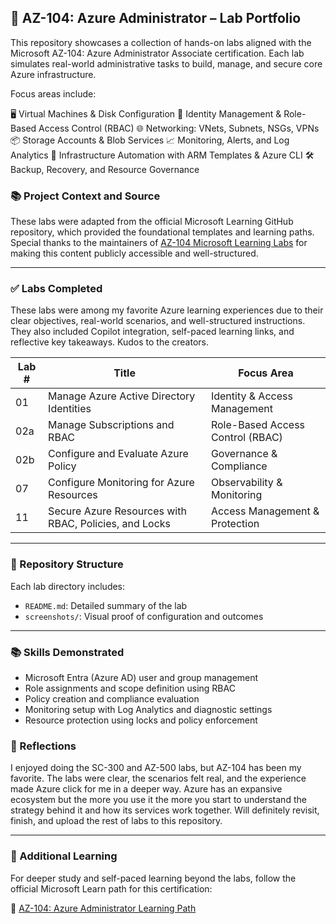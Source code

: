 ## 🧱 AZ-104: Azure Administrator – Lab Portfolio

This repository showcases a collection of hands-on labs aligned with the Microsoft AZ-104: Azure Administrator Associate certification. Each lab simulates real-world administrative tasks to build, manage, and secure core Azure infrastructure.

Focus areas include:

🖥️ Virtual Machines & Disk Configuration
🔐 Identity Management & Role-Based Access Control (RBAC)
🌐 Networking: VNets, Subnets, NSGs, VPNs
📦 Storage Accounts & Blob Services
📈 Monitoring, Alerts, and Log Analytics
🔁 Infrastructure Automation with ARM Templates & Azure CLI
🛠️ Backup, Recovery, and Resource Governance

### 📚 Project Context and Source

These labs were adapted from the official Microsoft Learning GitHub repository, which provided the foundational templates and learning paths. Special thanks to the maintainers of [AZ-104 Microsoft Learning Labs](https://github.com/MicrosoftLearning/AZ-104-MicrosoftAzureAdministrator/tree/master) for making this content publicly accessible and well-structured.

---

### ✅ Labs Completed

These labs were among my favorite Azure learning experiences due to their clear objectives, real-world scenarios, and well-structured instructions. They also included Copilot integration, self-paced learning links, and reflective key takeaways. Kudos to the creators.

| Lab # | Title                                                 | Focus Area                       |
| ----- | ----------------------------------------------------- | -------------------------------- |
| 01    | Manage Azure Active Directory Identities              | Identity & Access Management     |
| 02a   | Manage Subscriptions and RBAC                         | Role-Based Access Control (RBAC) |
| 02b   | Configure and Evaluate Azure Policy                   | Governance & Compliance          |
| 07    | Configure Monitoring for Azure Resources              | Observability & Monitoring       |
| 11    | Secure Azure Resources with RBAC, Policies, and Locks | Access Management & Protection   |

---

### 📁 Repository Structure

Each lab directory includes:

* `README.md`: Detailed summary of the lab
* `screenshots/`: Visual proof of configuration and outcomes

---

### 📚 Skills Demonstrated

* Microsoft Entra (Azure AD) user and group management
* Role assignments and scope definition using RBAC
* Policy creation and compliance evaluation
* Monitoring setup with Log Analytics and diagnostic settings
* Resource protection using locks and policy enforcement

### 🧠 Reflections

I enjoyed doing the SC-300 and AZ-500 labs, but AZ-104 has been my favorite. The labs were clear, the scenarios felt real, and the experience made Azure click for me in a deeper way. Azure has an expansive ecosystem but the more you use it the more you start to understand the strategy behind it and how its services work together. Will definitely revisit, finish, and upload the rest of labs to this repository.

---

### 📘 Additional Learning

For deeper study and self-paced learning beyond the labs, follow the official Microsoft Learn path for this certification:

🔗 [AZ-104: Azure Administrator Learning Path](https://learn.microsoft.com/en-us/certifications/azure-administrator/)

